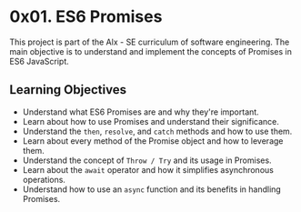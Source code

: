 # 0x01. ES6 Promises

This project is part of the Alx - SE curriculum of software engineering. The main objective is to understand and implement the concepts of Promises in ES6 JavaScript.

## Learning Objectives

- Understand what ES6 Promises are and why they're important.
- Learn about how to use Promises and understand their significance.
- Understand the `then`, `resolve`, and `catch` methods and how to use them.
- Learn about every method of the Promise object and how to leverage them.
- Understand the concept of `Throw / Try` and its usage in Promises.
- Learn about the `await` operator and how it simplifies asynchronous operations.
- Understand how to use an `async` function and its benefits in handling Promises.
